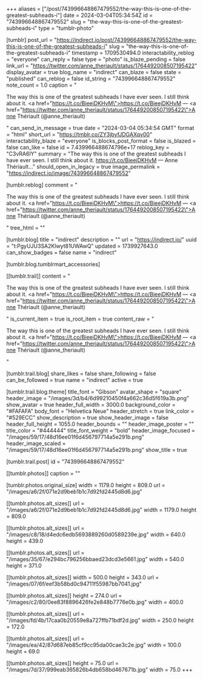 +++
aliases = ["/post/743996648867479552/the-way-this-is-one-of-the-greatest-subheads-i"]
date = 2024-03-04T05:34:54Z
id = "743996648867479552"
slug = "the-way-this-is-one-of-the-greatest-subheads-i"
type = "tumblr-photo"

[tumblr]
post_url = "https://indirect.io/post/743996648867479552/the-way-this-is-one-of-the-greatest-subheads-i"
slug = "the-way-this-is-one-of-the-greatest-subheads-i"
timestamp = 1709530494.0
interactability_reblog = "everyone"
can_reply = false
type = "photo"
is_blaze_pending = false
link_url = "https://twitter.com/anne_theriault/status/1764492008507195422"
display_avatar = true
blog_name = "indirect"
can_blaze = false
state = "published"
can_reblog = false
id_string = "743996648867479552"
note_count = 1.0
caption = "<p>The way this is one of the greatest subheads I have ever seen. I still think about it. <a href=\"https://t.co/BieejDKHvM\">https://t.co/BieejDKHvM</a> — <a href=\"https://twitter.com/anne_theriault/status/1764492008507195422\">Anne Thériault (@anne_theriault)</a></p>"
can_send_in_message = true
date = "2024-03-04 05:34:54 GMT"
format = "html"
short_url = "https://tmblr.co/ZY3jbyfJDGAXqy00"
interactability_blaze = "everyone"
is_blocks_post_format = false
is_blazed = false
can_like = false
id = 7.439966488674796e+17
reblog_key = "C3vRA6lY"
summary = "The way this is one of the greatest subheads I have ever seen. I still think about it. https://t.co/BieejDKHvM — Anne Thériault..."
should_open_in_legacy = true
image_permalink = "https://indirect.io/image/743996648867479552"

[tumblr.reblog]
comment = "<p>The way this is one of the greatest subheads I have ever seen. I still think about it. <a href=\"https://t.co/BieejDKHvM\">https://t.co/BieejDKHvM</a> — <a href=\"https://twitter.com/anne_theriault/status/1764492008507195422\">Anne Thériault (@anne_theriault)</a></p>"
tree_html = ""

[tumblr.blog]
title = "indirect"
description = ""
url = "https://indirect.io/"
uuid = "t:PgyUJU3SA2Klwyt81UWAwQ"
updated = 1739927643.0
can_show_badges = false
name = "indirect"

[tumblr.blog.tumblrmart_accessories]

[[tumblr.trail]]
content = "<p>The way this is one of the greatest subheads I have ever seen. I still think about it. <a href=\"https://t.co/BieejDKHvM\">https://t.co/BieejDKHvM</a> &mdash; <a href=\"https://twitter.com/anne_theriault/status/1764492008507195422\">Anne Th&eacute;riault (@anne_theriault)</a></p>"
is_current_item = true
is_root_item = true
content_raw = "<p>The way this is one of the greatest subheads I have ever seen. I still think about it. <a href=\"https://t.co/BieejDKHvM\">https://t.co/BieejDKHvM</a> — <a href=\"https://twitter.com/anne_theriault/status/1764492008507195422\">Anne Thériault (@anne_theriault)</a></p>"

[tumblr.trail.blog]
share_likes = false
share_following = false
can_be_followed = true
name = "indirect"
active = true

[tumblr.trail.blog.theme]
title_font = "Gibson"
avatar_shape = "square"
header_image = "/images/3d/b4/6d99210450f4a662c36d5f619a3b.png"
show_avatar = true
header_full_width = 3000.0
background_color = "#FAFAFA"
body_font = "Helvetica Neue"
header_stretch = true
link_color = "#529ECC"
show_description = true
show_header_image = false
header_full_height = 1055.0
header_bounds = ""
header_image_poster = ""
title_color = "#444444"
title_font_weight = "bold"
header_image_focused = "/images/59/17/48d16ee01f6d456797714a5e291b.png"
header_image_scaled = "/images/59/17/48d16ee01f6d456797714a5e291b.png"
show_title = true

[tumblr.trail.post]
id = "743996648867479552"

[[tumblr.photos]]
caption = ""

[tumblr.photos.original_size]
width = 1179.0
height = 809.0
url = "/images/a6/2f/071e2d9beb1b1c7d92fd2445d8d6.jpg"

[[tumblr.photos.alt_sizes]]
url = "/images/a6/2f/071e2d9beb1b1c7d92fd2445d8d6.jpg"
width = 1179.0
height = 809.0

[[tumblr.photos.alt_sizes]]
url = "/images/c8/18/d4edc6edb5693889260d0589239e.jpg"
width = 640.0
height = 439.0

[[tumblr.photos.alt_sizes]]
url = "/images/35/67/e294bc796256bbaed23dcd3e5661.jpg"
width = 540.0
height = 371.0

[[tumblr.photos.alt_sizes]]
width = 500.0
height = 343.0
url = "/images/07/6f/eef3b58bd0c94711f55987bb7041.jpg"

[[tumblr.photos.alt_sizes]]
height = 274.0
url = "/images/c2/80/0ee83f8896426fe2e848b7776e0b.jpg"
width = 400.0

[[tumblr.photos.alt_sizes]]
url = "/images/fd/4b/17caa0b20559e8a727ffb71bdf2d.jpg"
width = 250.0
height = 172.0

[[tumblr.photos.alt_sizes]]
url = "/images/ea/42/87d687eb85cf9cc95da00cae3c2e.jpg"
width = 100.0
height = 69.0

[[tumblr.photos.alt_sizes]]
height = 75.0
url = "/images/7d/37/999eab365826b4db658bd467671b.jpg"
width = 75.0
+++
